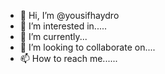- 👋 Hi, I’m @yousifhaydro
- 👀 I’m interested in.....
- 🌱 I’m currently...
- 💞️ I’m looking to collaborate on....
- 📫 How to reach me......

<!---
yousifhaydro/yousifhaydro is a ✨ special ✨ repository because its `README.md` (this file) appears on your GitHub profile.
You can click the Preview link to take a look at your changes.
--->
